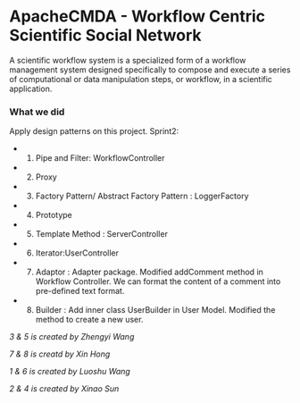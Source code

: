 # ApacheCMDA - Workflow Centric Scientific Social Network

A scientific workflow system is a specialized form of a workflow management system designed specifically to compose and execute a series of computational or data manipulation steps, or workflow, in a scientific application.

### What we did
Apply design patterns on this project.
Sprint2:
* 1. Pipe and Filter: WorkflowController
* 2. Proxy
* 3. Factory Pattern/ Abstract Factory Pattern :  LoggerFactory
* 4. Prototype
* 5. Template Method : ServerController
* 6. Iterator:UserController
* 7. Adaptor : Adapter package. Modified addComment method in Workflow Controller. We can format the content of a comment into pre-defined text format.
* 8. Builder : Add inner class UserBuilder in User Model. Modified the method to create a new user.
 
 
 
 
 
 
 
*3 & 5 is created by Zhengyi Wang*

*7 & 8 is creatd by Xin Hong*

*1 & 6 is created by Luoshu Wang*

*2 & 4 is created by Xinao Sun*
